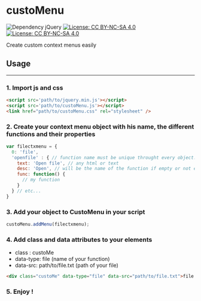 # custoMenu
![Dependency jQuery](https://img.shields.io/badge/Dependency-jQuery-red.svg)
[![License: CC BY-NC-SA 4.0](https://img.shields.io/badge/License-CC%20BY--NC--SA%204.0-lightgrey.svg)](https://creativecommons.org/licenses/by-nc-sa/4.0/)
[![License: CC BY-NC-SA 4.0](https://licensebuttons.net/l/by-nc-sa/4.0/80x15.png)](https://creativecommons.org/licenses/by-nc-sa/4.0/)

Create custom context menus easily

## Usage
---
### 1. Import js and css
```html
<script src='path/to/jquery.min.js'></script>
<script src='path/to/custoMenu.js'></script>
<link href="path/to/custoMenu.css" rel="stylesheet" />
```
### 2. Create your context menu object with his name, the different functions and their properties<br>
```javascript
var filectxmenu = {
  0: 'file',
  'openfile' : { // function name must be unique throught every object. If not the last function will be choosed
    text: 'Open file', // any html or text 
    desc: 'Open', // will be the name of the function if empty or not existing
    func: function() { 
      // my function
    }
  } // etc...
}
  ```
### 3. Add your object to CustoMenu in your script
```javascript
custoMenu.addMenu(filectxmenu);
```
### 4. Add class and data attributes to your elements
  * class : custoMe
  * data-type: file (name of your function)
  * data-src: path/to/file.txt (path of your file)
```html
<div class="custoMe" data-type="file" data-src="path/to/file.txt">file.txt</div>
```
### 5. Enjoy !
